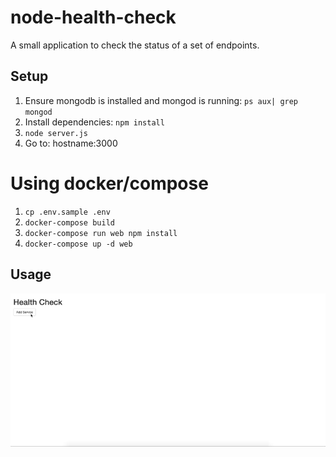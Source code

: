 # node-health-check
A small application to check the status of a set of endpoints.

## Setup

1. Ensure mongodb is installed and mongod is running: `ps aux| grep mongod`
2. Install dependencies: `npm install`
3. `node server.js`
4. Go to: hostname:3000

# Using docker/compose

1. `cp .env.sample .env`
2. `docker-compose build`
3. `docker-compose run web npm install`
4. `docker-compose up -d web`


## Usage
![Demo](demo.gif)



